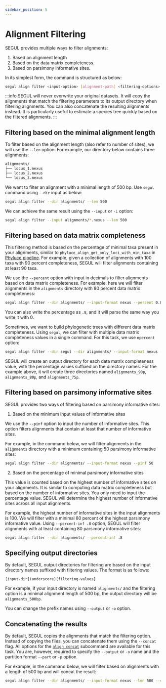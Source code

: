```yaml
---
sidebar_position: 5
---
```


# Alignment Filtering

SEGUL provides multiple ways to filter alignments:

1. Based on alignment length
2. Based on the data matrix completeness.
3. Based on parsimony informative sites.

In its simplest form, the command is structured as below:

```Bash
segul align filter <input-option> [alignment-path] <filtering-options>
```

:::info
SEGUL will never overwrite your original datasets. It will copy the alignments that match the filtering parameters to its output directory when filtering alignments. You can also concatenate the resulting alignments instead. It is particularly useful to estimate a species tree quickly based on the filtered alignments.
:::

## Filtering based on the minimal alignment length

To filter based on the alignment length (also refer to number of sites), we will use the `--len` option. For example, our directory below contains three alignments:

```Bash
alignments/
├── locus_1.nexus
├── locus_2.nexus
└── locus_3.nexus
```

We want to filter an alignment with a minimal length of 500 bp. Use `segul` command using `--dir` input as below:

```Bash
segul align filter --dir alignments/ --len 500
```

We can achieve the same result using the `--input` or `-i` option:

```Bash
segul align filter --input alignments/*.nexus --len 500
```

## Filtering based on data matrix completeness

This filtering method is based on the percentage of minimal taxa present in your alignments, similar to `phyluce_align_get_only_loci_with_min_taxa` in [Phyluce pipeline](https://phyluce.readthedocs.io/en/latest/tutorials/tutorial-1.html#final-data-matrices). For example, given a collection of alignments with 100 taxa with 90 percent completeness, SEGUL will filter alignments containing at least 90 taxa.

We use the `--percent` option with input in decimals to filter alignments based on data matrix completeness. For example, here we will filter alignments in the `alignments` directory with 80 percent data matrix completeness:

```Bash
segul align filter --dir alignments/ --input-format nexus --percent 0.8
```

You can also write the percentage as `.8`, and it will parse the same way you write it with 0.

Sometimes, we want to build phylogenetic trees with different data matrix completeness. Using `segul`, we can filter with multiple data matrix completeness values in a single command. For this task, we use `npercent` option:

```Bash
segul align filter --dir segul --dir alignments/ --input-format nexus --npercent .9 .8 .75
```

SEGUL will create an output directory for each data matrix completeness value, with the percentage values suffixed on the directory names. For the example above, it will create three directories named `alignments_90p`, `alignments_80p`, and `alignments_75p`.

## Filtering based on parsimony informative sites

SEGUL provides two ways of filtering based on parsimony informative sites:

1. Based on the minimum input values of informative sites

We use the `--pinf` option to input the number of informative sites. This option filters alignments that contain at least that number of informative sites.

For example, in the command below, we will filter alignments in the `alignments` directory with a minimum containing 50 parsimony informative sites:

```Bash
segul align filter --dir alignments/ --input-format nexus --pinf 50
```

2. Based on the percentage of minimal parsimony informative sites

This value is counted based on the highest number of informative sites on your alignments. It is similar to computing data matrix completeness but based on the number of informative sites. You only need to input the percentage value. SEGUL will determine the highest number of informative sites across all input alignments.

For example, the highest number of informative sites in the input alignments is 100. We will filter with a minimal 80 percent of the highest parsimony informative value. Using `--percent-inf .8` option, SEGUL will filter alignments with at least containing 80 parsimony informative sites:

```Bash
segul align filter --dir alignments/ --percent-inf .8
```

## Specifying output directories

By default, SEGUL output directories for filtering are based on the input directory names suffixed with filtering values. The format is as follows:

```Text
[input-dir](underscore)[filtering-values]
```

For example, if your input directory is named `alignments/` and the filtering option is a minimal alignment length of 500 bp, the output directory will be `alignments_500bp`.

You can change the prefix names using `--output` or `-o` option.

## Concatenating the results

By default, SEGUL copies the alignments that match the filtering option. Instead of copying the files, you can concatenate them using the `--concat` flag. All options for the [`align concat`](./concat) subcommand are available for this task. You are, however, required to specify the `--output` or `-o` name and the partition format `--part` or `-p` option.

For example, in the command below, we will filter based on alignments with a length of 500 bp and will concat the result:

```Bash
segul align filter --dir alignments/ --input-format nexus --len 500 --concat --part raxml -output concat_alignment
```
